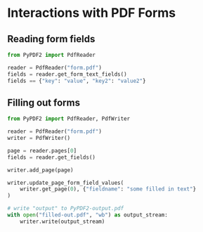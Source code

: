 # Interactions with PDF Forms

## Reading form fields

```python
from PyPDF2 import PdfReader

reader = PdfReader("form.pdf")
fields = reader.get_form_text_fields()
fields == {"key": "value", "key2": "value2"}
```

## Filling out forms

```python
from PyPDF2 import PdfReader, PdfWriter

reader = PdfReader("form.pdf")
writer = PdfWriter()

page = reader.pages[0]
fields = reader.get_fields()

writer.add_page(page)

writer.update_page_form_field_values(
    writer.get_page(0), {"fieldname": "some filled in text"}
)

# write "output" to PyPDF2-output.pdf
with open("filled-out.pdf", "wb") as output_stream:
    writer.write(output_stream)
```
